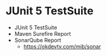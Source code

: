 # JUnit 5 TestSuite
* JUnit 5 TestSuite
* Maven Surefire Report
* SonarQube Report
  * https://okdevtv.com/mib/sonar

